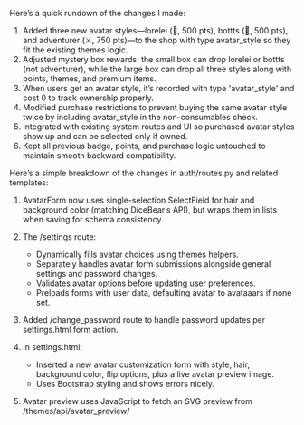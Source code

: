 Here’s a quick rundown of the changes I made:

1. Added three new avatar styles—lorelei (🎨, 500 pts), bottts (🤖, 500 pts), and adventurer (⚔, 750 pts)—to the shop with type avatar_style so they fit the existing themes logic.  
2. Adjusted mystery box rewards: the small box can drop lorelei or bottts (not adventurer), while the large box can drop all three styles along with points, themes, and premium items.  
3. When users get an avatar style, it’s recorded with type 'avatar_style' and cost 0 to track ownership properly.  
4. Modified purchase restrictions to prevent buying the same avatar style twice by including avatar_style in the non-consumables check.  
5. Integrated with existing system routes and UI so purchased avatar styles show up and can be selected only if owned.  
6. Kept all previous badge, points, and purchase logic untouched to maintain smooth backward compatibility.

Here’s a simple breakdown of the changes in auth/routes.py and related templates:
1. AvatarForm now uses single-selection SelectField for hair and background color (matching DiceBear’s API), but wraps them in lists when saving for schema consistency.

2. The /settings route:  
   - Dynamically fills avatar choices using themes helpers.  
   - Separately handles avatar form submissions alongside general settings and password changes.  
   - Validates avatar options before updating user preferences.  
   - Preloads forms with user data, defaulting avatar to avataaars if none set.

3. Added /change_password route to handle password updates per settings.html form action.

4. In settings.html:  
   - Inserted a new avatar customization form with style, hair, background color, flip options, plus a live avatar preview image.  
   - Uses Bootstrap styling and shows errors nicely.

5. Avatar preview uses JavaScript to fetch an SVG preview from /themes/api/avatar_preview/<style> when style changes or page loads.

6. In profile.html replaced icon with an avatar image built from DiceBear URL, using user avatar preferences and username as seed, ensuring consistent size and style.

7. Notes:  
   - Preview only updates by avatar style now; extending preview to include hair, color, flip needs API enhancement.  
   - The change to single selection simplifies UI as DiceBear expects single values per option.

All existing forms, layouts, and flash messages remain as before for a smooth UX.
